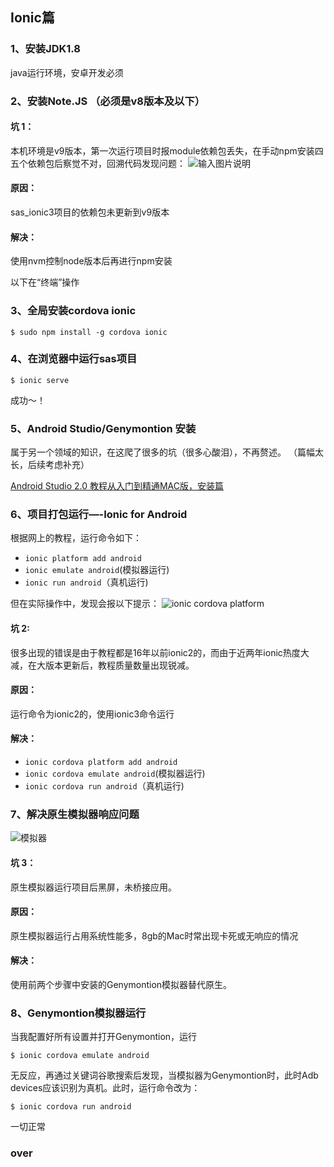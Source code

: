 ## Ionic篇

### 1、安装JDK1.8

java运行环境，安卓开发必须

### 2、安装Note.JS （必须是v8版本及以下）

#### 坑 1：
本机环境是v9版本，第一次运行项目时报module依赖包丢失，在手动npm安装四五个依赖包后察觉不对，回溯代码发现问题：
![输入图片说明](https://gitee.com/uploads/images/2018/0203/140206_bb37ff68_907939.png "屏幕截图.png")

#### 原因：
sas_ionic3项目的依赖包未更新到v9版本
#### 解决：
使用nvm控制node版本后再进行npm安装


以下在“终端”操作

### 3、全局安装cordova ionic 

```
$ sudo npm install -g cordova ionic
```
### 4、在浏览器中运行sas项目

```
$ ionic serve
```
成功～！

### 5、Android Studio/Genymontion 安装

属于另一个领域的知识，在这爬了很多的坑（很多心酸泪），不再赘述。
（篇幅太长，后续考虑补充）

[Android Studio 2.0 教程从入门到精通MAC版，安装篇](http://www.linuxidc.com/Linux/2016-07/133418.htm)

### 6、项目打包运行—-Ionic for Android

根据网上的教程，运行命令如下：
* `ionic platform add android`
* `ionic emulate android`(模拟器运行)
* `ionic run android`（真机运行)

但在实际操作中，发现会报以下提示：
![ionic cordova platform](https://gitee.com/uploads/images/2018/0203/144807_f9a311d6_907939.png "屏幕截图.png")

#### 坑 2:
很多出现的错误是由于教程都是16年以前ionic2的，而由于近两年ionic热度大减，在大版本更新后，教程质量数量出现锐减。

#### 原因：
运行命令为ionic2的，使用ionic3命令运行

#### 解决：
* `ionic cordova platform add android`
* `ionic cordova emulate android`(模拟器运行)
* `ionic cordova run android`（真机运行)

### 7、解决原生模拟器响应问题
![模拟器](https://gitee.com/uploads/images/2018/0203/145941_83496e42_907939.png "屏幕截图.png")

#### 坑 3：
原生模拟器运行项目后黑屏，未桥接应用。

#### 原因：
原生模拟器运行占用系统性能多，8gb的Mac时常出现卡死或无响应的情况

#### 解决：
使用前两个步骤中安装的Genymontion模拟器替代原生。


### 8、Genymontion模拟器运行

当我配置好所有设置并打开Genymontion，运行

```
$ ionic cordova emulate android
```
无反应，再通过关键词谷歌搜索后发现，当模拟器为Genymontion时，此时Adb devices应该识别为真机。此时，运行命令改为：

```
$ ionic cordova run android
```

一切正常

### over